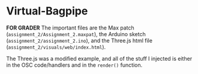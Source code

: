 # Virtual-Bagpipe
**FOR GRADER**
The important files are the Max patch (`assignment_2/Assignment_2.maxpat`), the Arduino sketch (`assignment_2/assignment_2.ino`), and the Three.js html file (`assignment_2/visuals/web/index.html`).

The Three.js was a modified example, and all of the stuff I injected is either in the OSC code/handlers and in the `render()` function.
